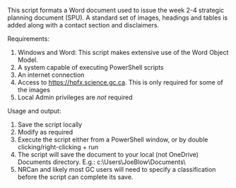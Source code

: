 This script formats a Word document used to issue the week 2-4 strategic planning document (SPU). A standard set of images, headings and tables is added along with a contact section and disclaimers.

Requirements: 
1. Windows and Word: This script makes extensive use of the Word Object Model. 
2. A system capable of executing PowerShell scripts
3. An internet connection
4. Access to https://hpfx.science.gc.ca. This is only required for some of the images
5. Local Admin privileges are *not* required

Usage and output:
1. Save the script locally
2. Modify as required
3. Execute the script either from a PowerShell window, or by double clicking/right-clicking + run
4. The script will save the document to your local (not OneDrive) Documents directory. E.g.: c:\Users\JoeBlow\Documents\
5. NRCan and likely most GC users will need to specify a classification before the script can complete its save.
